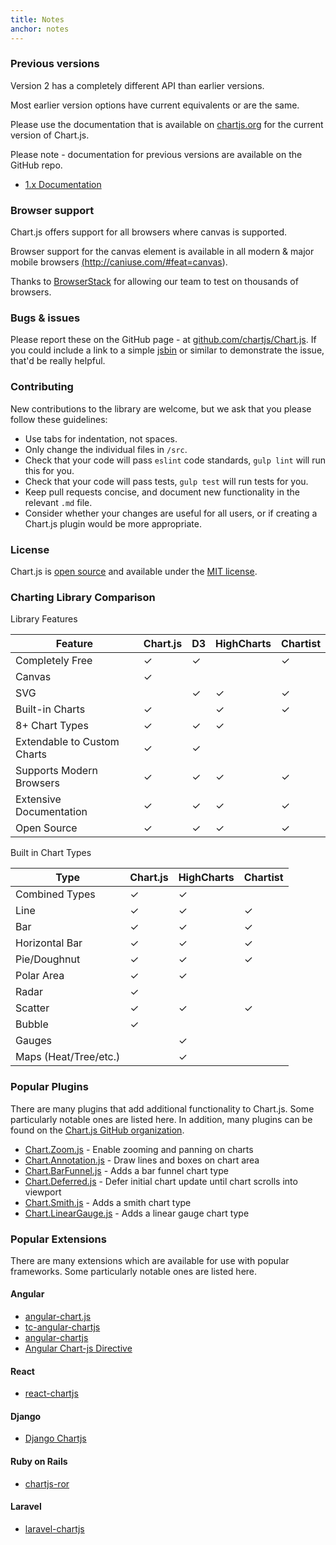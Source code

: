 ```yaml
---
title: Notes
anchor: notes
---
```

### Previous versions

Version 2 has a completely different API than earlier versions.

Most earlier version options have current equivalents or are the same.

Please use the documentation that is available on [chartjs.org](http://www.chartjs.org/docs/) for the current version of Chart.js.

Please note - documentation for previous versions are available on the GitHub repo.

- [1.x Documentation](https://github.com/chartjs/Chart.js/tree/v1.1.1/docs)

### Browser support

Chart.js offers support for all browsers where canvas is supported.

Browser support for the canvas element is available in all modern & major mobile browsers <a href="http://caniuse.com/#feat=canvas" target="_blank">(http://caniuse.com/#feat=canvas)</a>.

Thanks to <a href="https://browserstack.com" target="_blank">BrowserStack</a> for allowing our team to test on thousands of browsers.


### Bugs & issues

Please report these on the GitHub page - at <a href="https://github.com/chartjs/Chart.js" target="_blank">github.com/chartjs/Chart.js</a>. If you could include a link to a simple <a href="http://jsbin.com/" target="_blank">jsbin</a> or similar to demonstrate the issue, that'd be really helpful.


### Contributing

New contributions to the library are welcome, but we ask that you please follow these guidelines:

- Use tabs for indentation, not spaces.
- Only change the individual files in `/src`.
- Check that your code will pass `eslint` code standards, `gulp lint` will run this for you.
- Check that your code will pass tests, `gulp test` will run tests for you.
- Keep pull requests concise, and document new functionality in the relevant `.md` file.
- Consider whether your changes are useful for all users, or if creating a Chart.js plugin would be more appropriate.

### License

Chart.js is <a href="https://github.com/chartjs/Chart.js" target="_blank">open source</a> and available under the <a href="http://opensource.org/licenses/MIT" target="_blank">MIT license</a>.

### Charting Library Comparison

Library Features

| Feature | Chart.js | D3 | HighCharts | Chartist |
| ------- | -------- | --- | ---------- | -------- |
| Completely Free | ✓ | ✓ | | ✓ |
| Canvas | ✓ | | | |
| SVG | | ✓ | ✓ | ✓ |
| Built-in Charts | ✓ | | ✓ | ✓ |
| 8+ Chart Types | ✓ | ✓ | ✓ | |
| Extendable to Custom Charts | ✓ | ✓ | |  |
| Supports Modern Browsers | ✓ | ✓ | ✓ | ✓ |
| Extensive Documentation | ✓ | ✓ | ✓ | ✓ |
| Open Source | ✓ | ✓ | ✓ | ✓ |

Built in Chart Types

| Type | Chart.js | HighCharts | Chartist |
| ---- | -------- | ---------- | -------- |
| Combined Types | ✓ | ✓ | |
| Line | ✓ | ✓ | ✓ |
| Bar | ✓ | ✓ | ✓ |
| Horizontal Bar | ✓ | ✓ | ✓ |
| Pie/Doughnut | ✓ | ✓ | ✓ |
| Polar Area | ✓ | ✓ | |
| Radar | ✓ |  | |
| Scatter | ✓ | ✓ | ✓ |
| Bubble | ✓ | | |
| Gauges | | ✓ | |
| Maps (Heat/Tree/etc.) | | ✓ | |

### Popular Plugins

There are many plugins that add additional functionality to Chart.js. Some particularly notable ones are listed here. In addition, many plugins can be found on the [Chart.js GitHub organization](https://github.com/chartjs).

 - <a href="https://github.com/chartjs/Chart.Zoom.js" target="_blank">Chart.Zoom.js</a> - Enable zooming and panning on charts
 - <a href="https://github.com/chartjs/Chart.Annotation.js" target="_blank">Chart.Annotation.js</a> - Draw lines and boxes on chart area
 - <a href="https://github.com/chartjs/Chart.BarFunnel.js" target="_blank">Chart.BarFunnel.js</a> - Adds a bar funnel chart type
 - <a href="https://github.com/chartjs/Chart.Deferred.js" target="_blank">Chart.Deferred.js</a> - Defer initial chart update until chart scrolls into viewport
 - <a href="https://github.com/chartjs/Chart.smith.js" target="_blank">Chart.Smith.js</a> - Adds a smith chart type
 - <a href="https://github.com/chartjs/Chart.LinearGauge.js" target="_blank">Chart.LinearGauge.js</a> - Adds a linear gauge chart type

### Popular Extensions

There are many extensions which are available for use with popular frameworks. Some particularly notable ones are listed here.

#### Angular
 - <a href="https://github.com/jtblin/angular-chart.js" target="_blank">angular-chart.js</a>
 - <a href="https://github.com/carlcraig/tc-angular-chartjs" target="_blank">tc-angular-chartjs</a>
 - <a href="https://github.com/petermelias/angular-chartjs" target="_blank">angular-chartjs</a>
 - <a href="https://github.com/earlonrails/angular-chartjs-directive" target="_blank">Angular Chart-js Directive</a>

#### React
 - <a href="https://github.com/reactjs/react-chartjs" target="_blank">react-chartjs</a>

#### Django
 - <a href="https://github.com/novafloss/django-chartjs" target="_blank">Django Chartjs</a>

#### Ruby on Rails
 - <a href="https://github.com/airblade/chartjs-ror" target="_blank">chartjs-ror</a>

#### Laravel
 - <a href="https://github.com/fxcosta/laravel-chartjs" target="_blank">laravel-chartjs</a>
